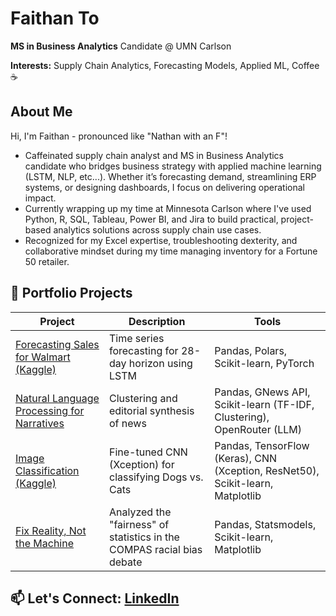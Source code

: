 # Faithan To

**MS in Business Analytics** Candidate @ UMN Carlson

**Interests:** Supply Chain Analytics, Forecasting Models, Applied ML, Coffee ☕

## About Me
Hi, I'm Faithan - pronounced like "Nathan with an F"!
- Caffeinated supply chain analyst and MS in Business Analytics candidate who bridges business strategy with applied machine learning (LSTM, NLP, etc...). Whether it’s forecasting demand, streamlining ERP systems, or designing dashboards, I focus on delivering operational impact.
- Currently wrapping up my time at Minnesota Carlson where I've used Python, R, SQL, Tableau, Power BI, and Jira to build practical, project-based analytics solutions across supply chain use cases.
- Recognized for my Excel expertise, troubleshooting dexterity, and collaborative mindset during my time managing inventory for a Fortune 50 retailer.

## 📂 Portfolio Projects
| Project | Description | Tools |
|--------|-------------|-------|
| [Forecasting Sales for Walmart (Kaggle)](link) | Time series forecasting for 28-day horizon using LSTM | Pandas, Polars, Scikit-learn, PyTorch |
| [Natural Language Processing for Narratives](link) | Clustering and editorial synthesis of news | Pandas, GNews API, Scikit-learn (TF-IDF, Clustering), OpenRouter (LLM) |
| [Image Classification (Kaggle)](link) | Fine-tuned CNN (Xception) for classifying Dogs vs. Cats | Pandas, TensorFlow (Keras), CNN (Xception, ResNet50), Scikit-learn, Matplotlib |
| [Fix Reality, Not the Machine](link) | Analyzed the "fairness" of statistics in the COMPAS racial bias debate | Pandas, Statsmodels, Scikit-learn, Matplotlib |

## 📫 Let's Connect: [LinkedIn](https://linkedin.com/in/faithan-to)
